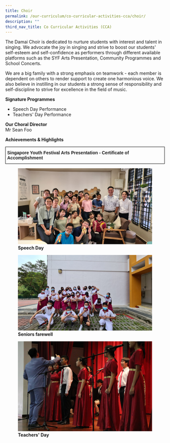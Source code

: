 ```yaml
---
title: Choir
permalink: /our-curriculum/co-curricular-activities-cca/choir/
description: ""
third_nav_title: Co Curricular Activities (CCA)
---
```

<p>The Damai Choir is dedicated to nurture students with interest and talent in singing. We advocate the joy in singing and strive to boost our students' self-esteem and self-confidence as performers through different available platforms such as the SYF Arts Presentation, Community Programmes and School Concerts.&nbsp;</p>
<p>We are a big family with a strong emphasis on teamwork - each member is dependent on others to render support to create one harmonious voice. We also believe in instilling in our students a strong sense of responsibility and self-discipline to strive for excellence in the field of music.</p>

**Signature Programmes**

*   Speech Day Performance
*   Teachers' Day Performance


<p><strong>Our Choral Director<br /></strong>Mr Sean Foo</p>
<p><strong>Achievements</strong><strong> &amp; Highlights</strong></p>
<style type="text/css">
.tg  {border-collapse:collapse;border-spacing:0;}
.tg td{border-color:black;border-style:solid;border-width:1px;font-family:Arial, sans-serif;font-size:14px;
  overflow:hidden;padding:10px 5px;word-break:normal;}
.tg th{border-color:black;border-style:solid;border-width:1px;font-family:Arial, sans-serif;font-size:14px;
  font-weight:normal;overflow:hidden;padding:10px 5px;word-break:normal;}
.tg .tg-1wig{font-weight:bold;text-align:left;vertical-align:top}
</style>
<table class="tg">
<thead>
  <tr>
    <td class="tg-1wig">Singapore Youth Festival Arts Presentation - Certificate of Accomplishment</td>
  </tr>
</thead>
</table>

<figure>
<img src="/images/Speech%20Day.jpg">
<figcaption> <strong>Speech Day</strong> </figcaption>
</figure>

<figure>
<img src="/images/Seniors%20farewell.jpg">
<figcaption> <strong>Seniors farewell</strong> </figcaption>
</figure>

<figure>
<img src="/images/Teachers%20Day.jpg">
<figcaption> <strong>Teachers' Day</strong> </figcaption>
</figure>